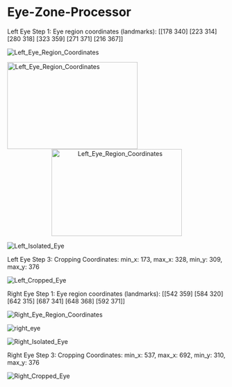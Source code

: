 # Eye-Zone-Processor

Left Eye Step 1: Eye region coordinates (landmarks):
 [[178 340]
 [223 314]
 [280 318]
 [323 359]
 [271 371]
 [216 367]]

![Left_Eye_Region_Coordinates](https://github.com/user-attachments/assets/d5f3a453-7359-4bb7-9f34-4a5c46ea16db)

<img src="https://github.com/user-attachments/assets/f5d54ac7-b8ba-4279-b850-ac3473b3e775" alt="Left_Eye_Region_Coordinates" width="300" height="200">

<div style="text-align: center;">
<img src="https://github.com/user-attachments/assets/3156c511-1754-4799-ad6c-ea00c19ad44e" alt="Left_Eye_Region_Coordinates" width="300" height="200">
</div>

![Left_Isolated_Eye](https://github.com/user-attachments/assets/11c24932-9533-4640-88b6-666445458e8a)

Left Eye Step 3: Cropping Coordinates:
min_x: 173, max_x: 328, min_y: 309, max_y: 376

![Left_Cropped_Eye](https://github.com/user-attachments/assets/7f209a13-4d88-4e93-b08a-904aa77e4578)

Right Eye Step 1: Eye region coordinates (landmarks):
 [[542 359]
 [584 320]
 [642 315]
 [687 341]
 [648 368]
 [592 371]]

 ![Right_Eye_Region_Coordinates](https://github.com/user-attachments/assets/b7f42e38-7804-4c47-930b-ca190d8d91ef)

 ![right_eye](https://github.com/user-attachments/assets/33a1b7f1-3b7a-4c23-9bc5-81feb20805fd)

 ![Right_Isolated_Eye](https://github.com/user-attachments/assets/18b845a0-1f8d-41ac-ab05-25d31eaf6ea4)

Right Eye Step 3: Cropping Coordinates:
min_x: 537, max_x: 692, min_y: 310, max_y: 376

![Right_Cropped_Eye](https://github.com/user-attachments/assets/47bbad00-cb5e-417e-a0d9-339f4ea107a1)



